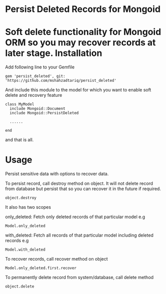 Persist Deleted Records for Mongoid
===============
Soft delete functionality for Mongoid ORM so you may recover records at later stage.
Installation
=======
Add following line to your Gemfile

    gem 'persist_deleted', git: 'https://github.com/mshahzadtariq/persist_deleted'

And include this module to the model for which you want to enable soft delete and recovery feature

    class MyModel
      include Mongoid::Document
      include Mongoid::PersistDeleted
      
      ......
      
    end
    
and that is all. 

Usage
=======

Persist sensitive data with options to recover data.
    
To persist record, call destroy method on object. It will not delete record from database but persist that so you can recover it in the future if required. 
    
    object.destroy
    
It also has two scopes

only_deleted: Fetch only deleted records of that particular model
e.g

    Model.only_deleted
    
with_deleted: Fetch all records of that particular model including deleted records
e.g

    Model.with_deleted
    

To recover records, call recover method on object

    Model.only_deleted.first.recover

To permanently delete record from system/database, call delete method

    object.delete
